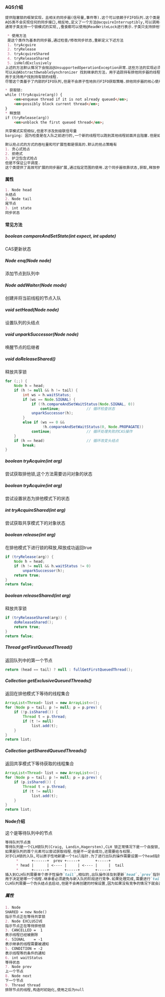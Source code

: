 #### AQS介绍

```markdown
提供阻塞锁的框架实现，且相关的同步器(信号量,事件等).这个可以依赖于FIFO队列.这个类是大多数同步器的基础类.可以使用单个原子性的值代表状态信息.子类必须定义改变状态的protected类型方法.且需要定义状态表名的意义.基于此,这个类的其他方法使用所有队列和阻塞的原理.子类可以维护其他状态属性,但是只能够原子性地更新.子类需要定义为非public类型的内部辅助方法.这个可以用于实现同步属性.
AQS类不会实现任何的同步接口,相反地,定义了一个方法@acquireInterruptibly,可以调用相应的锁和同步器去实现public方法.这个类支持共享锁和排他锁.当工作在排他模式下的时候,不能被其他线程获取锁.共享模式下允许多个线程运行.这个类不了解锁之间的区别,下一个等待线程必须要知道获取的是什么类型的锁.不同模式下的等待线程共享同一个FIFO队列.
通常子类支持一个锁模式的实现,,蚕食都可以使用@ReadWriteLock进行表示.子类只支持排他锁或者是只支持共享锁.这个类定义了一个@ConditionObject 类,可以用于@Condition实现排他锁模式.这个类页提供了对于内部队列的检查,构造和监视的方法.这个类的序列化仅仅存储了底层的原子类型ineteger维护的状态,所以反序列化的时候获取的是一个空的线程队列.典型的子类需要序列化的能力.

 * 使用方法
 是这个类作为基本的同步器,通过检查/修改同步状态,重新定义下述方法
 1. tryAcquire
 2. tryRelease
 3. tryAcquireShared
 4. tryReleaseShared
 5. isHeldExclusively
上述的方法默认情况下会抛出@UnsupportedOperationException异常.这些方法的实现必须是内部线程安全的,且阻塞时间短或者非阻塞.定义这些方法仅仅支持这个类的使用.所有其他的方法定义了final属性,因此不能被独立变量化.
可以从@AbstractOwnableSynchronizer 找到继承的方法，用于追踪持有排他同步器的线程.建议使用这个类,可以开启监视和诊断功能.
用于支持用户找到持有锁的线程.
尽管这个类基于了内部的FIFO队列,但是不会原子性地执行FIFO获取策略.排他同步器的核心使用方式如下

* 获取锁:
while (!tryAcquire(arg)) {
    <em>enqueue thread if it is not already queued</em>;
    <em>possibly block current thread</em>;
}
* 释放锁
if (tryRelease(arg))
	<em>unblock the first queued thread</em>;

共享模式实现相似,但是不涉及到级联信号量
barging: 因为检查是在入队之前进行的,一个新的线程可以跑到其他线程前面并且阻塞.但是如何需要的话,可以定义@tryAcquire,或者@tryAcquireShared 关闭这种抢占模式.大多数公平同步器可以定义@tryAcquire.

默认抢占式的方式的吞吐量和可扩展性都是很高的.默认的抢占策略有
1. 贪心式抢占
2. 拒绝式
3. 护卫包含式抢占
但是不保证公平调度.
这个类提供了高效可扩展的同步器扩展,通过指定范围的使用.这个同步器依靠状态,获取,释放参数,以及内部的FIFO等待队列.
```

#### 属性

```markdown
1. Node head
头结点
2. Node tail
尾节点
3. int state
同步状态
```

#### 常见方法

##### boolean compareAndSetState(int expect, int update)

CAS更新状态

##### Node enq(Node node)

添加节点到队列中

##### Node addWaiter(Node mode)

创建并将当前线程的节点入队

##### void setHead(Node node)

设置队列的头结点

##### void unparkSuccessor(Node node)

唤醒节点的后继者

##### void doReleaseShared()

释放共享锁

```java
for (;;) {
    Node h = head;
    if (h != null && h != tail) {
        int ws = h.waitStatus;
        if (ws == Node.SIGNAL) {
            if (!h.compareAndSetWaitStatus(Node.SIGNAL, 0))
                continue;            // 循环检查状态
            unparkSuccessor(h);
        }
        else if (ws == 0 &&
                 !h.compareAndSetWaitStatus(0, Node.PROPAGATE))
            continue;                // 循环处理失败的CAS操作
    }
    if (h == head)                   // 循环改变头结点
        break;
}
```

##### boolean tryAcquire(int arg)

尝试获取排他锁,这个方法需要访问对象的状态

##### boolean tryAcquire(int arg)

尝试设置状态为排他模式下的状态

##### int tryAcquireShared(int arg)

尝试获取共享模式下的对象状态

##### boolean release(int arg)

在排他模式下进行锁的释放,释放成功返回true

```java
if (tryRelease(arg)) {
    Node h = head;
    if (h != null && h.waitStatus != 0)
        unparkSuccessor(h);
    return true;
}
return false;
```

##### boolean releaseShared(int arg) 

释放共享锁

```java
if (tryReleaseShared(arg)) {
    doReleaseShared();
    return true;
}
return false;
```

##### Thread getFirstQueuedThread() 

返回队列中的第一个节点

```java
return (head == tail) ? null : fullGetFirstQueuedThread();
```

##### Collection<Thread> getExclusiveQueuedThreads()

返回在排他模式下等待的线程集合

```java
ArrayList<Thread> list = new ArrayList<>();
for (Node p = tail; p != null; p = p.prev) {
    if (!p.isShared()) {
        Thread t = p.thread;
        if (t != null)
            list.add(t);
    }
}
return list;
```

##### Collection<Thread> getSharedQueuedThreads()

返回共享模式下等待获取的线程集合

```java
ArrayList<Thread> list = new ArrayList<>();
for (Node p = tail; p != null; p = p.prev) {
    if (p.isShared()) {
        Thread t = p.thread;
        if (t != null)
            list.add(t);
    }
}
return list;
```



#### Node介绍

这个是等待队列中的节点

```markdown
等待队列节点类
等待队列是一个CLH锁队列(Craig, Landin,Hagersten),CLH 锁正常情况下是一个自旋锁,用于阻塞同步器,但是使用同样的基本持有控制线程信息的策略.每个节点的状态属性会追踪线程是否被阻塞.当处理完毕释放的时候,节点就会被通知到.每个队列中的阶段会按照指定的通知方式的监视器进行工作,这个监视器会持有单个等待的线程.
如果是队列的首个元素可以尝试获取线程.但是不一定会成功,还需要给与权限.
对于CLH锁的入队,可以原子性地新建一个tail指针.为了进行出队的操作需要设置一个head指针.
     *      +------+  prev +-----+       +-----+
     * head |      | <---- |     | <---- |     |  tail
     *      +------+       +-----+       +-----+
插入到CLH队列需要单个原子性操作`tail`,相似的,出队操作涉及到更新`head`.`prev`指针主要处理连接的关系.如果节点被移除了,会被重新连接到没有被抛弃的处理器上.使用`next`实现阻塞的原理,每个阶段的线程id保持在本身节点中,所以线程处理器会通知下一个节点唤醒,注意通过遍历下一个连接,
用于决定是哪一个线程.继承者必须避免与新入队的阶段进行竞争.如果处理完成,需要进行`tail`的原子性更新.删除的过程介绍了一些保守的算法,因为必须轮询其他节点的删除情况,可以忽略提示删除节点的关系信息.
CLH队列需要一个伪头结点去启动,但是不会再创建的时候设置,因为如果没有竞争的情况下就会造成浪费.相反,头尾节点在首次竞争的时候被创建.
```

##### 属性

```markdown
1. Node
SHARED = new Node()
指示节点正在等待共享锁
2. Node EXCLUSIVE
指示节点正在等待排他锁
3. CANCELLED =  1
表示线程已经被删除
4. SIGNAL    = -1
表示继承的线程需要被通知
5. CONDITION = -2
表示线程等的条件的通知
6. int waitStatus
等待状态
7. Node prev
上一个节点
8. Node next
下一个节点
9. Thread thread
排除节点的线程,构造时初始化,使用之后为null
```

